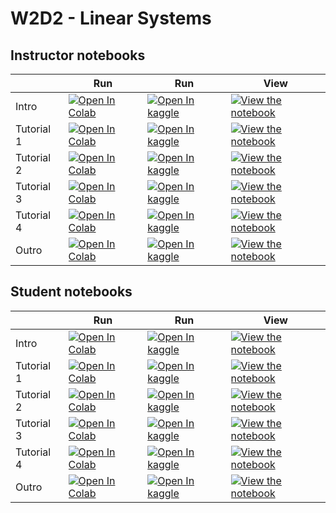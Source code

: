 # W2D2 - Linear Systems

## Instructor notebooks

|   | Run | Run | View |
| - | --- | --- | ---- |
| Intro | [![Open In Colab](https://colab.research.google.com/assets/colab-badge.svg)](https://colab.research.google.com/github/NeuromatchAcademy/course-content/blob/NMACN2022/tutorials/W2D2_LinearSystems/W2D2_Intro.ipynb) | [![Open In kaggle](https://kaggle.com/static/images/open-in-kaggle.svg)](https://kaggle.com/kernels/welcome?src=https://raw.githubusercontent.com/NeuromatchAcademy/course-content/NMACN2022/tutorials/W2D2_LinearSystems/W2D2_Intro.ipynb) | [![View the notebook](https://img.shields.io/badge/render-nbviewer-orange.svg)](https://nbviewer.jupyter.org/github/NeuromatchAcademy/course-content/blob/NMACN2022/tutorials/W2D2_LinearSystems/W2D2_Intro.ipynb?flush_cache=true) |
| Tutorial 1 | [![Open In Colab](https://colab.research.google.com/assets/colab-badge.svg)](https://colab.research.google.com/github/NeuromatchAcademy/course-content/blob/NMACN2022/tutorials/W2D2_LinearSystems/instructor/W2D2_Tutorial1.ipynb) | [![Open In kaggle](https://kaggle.com/static/images/open-in-kaggle.svg)](https://kaggle.com/kernels/welcome?src=https://raw.githubusercontent.com/NeuromatchAcademy/course-content/NMACN2022/tutorials/W2D2_LinearSystems/instructor/W2D2_Tutorial1.ipynb) | [![View the notebook](https://img.shields.io/badge/render-nbviewer-orange.svg)](https://nbviewer.jupyter.org/github/NeuromatchAcademy/course-content/blob/NMACN2022/tutorials/W2D2_LinearSystems/instructor/W2D2_Tutorial1.ipynb?flush_cache=true) |
| Tutorial 2 | [![Open In Colab](https://colab.research.google.com/assets/colab-badge.svg)](https://colab.research.google.com/github/NeuromatchAcademy/course-content/blob/NMACN2022/tutorials/W2D2_LinearSystems/instructor/W2D2_Tutorial2.ipynb) | [![Open In kaggle](https://kaggle.com/static/images/open-in-kaggle.svg)](https://kaggle.com/kernels/welcome?src=https://raw.githubusercontent.com/NeuromatchAcademy/course-content/NMACN2022/tutorials/W2D2_LinearSystems/instructor/W2D2_Tutorial2.ipynb) | [![View the notebook](https://img.shields.io/badge/render-nbviewer-orange.svg)](https://nbviewer.jupyter.org/github/NeuromatchAcademy/course-content/blob/NMACN2022/tutorials/W2D2_LinearSystems/instructor/W2D2_Tutorial2.ipynb?flush_cache=true) |
| Tutorial 3 | [![Open In Colab](https://colab.research.google.com/assets/colab-badge.svg)](https://colab.research.google.com/github/NeuromatchAcademy/course-content/blob/NMACN2022/tutorials/W2D2_LinearSystems/instructor/W2D2_Tutorial3.ipynb) | [![Open In kaggle](https://kaggle.com/static/images/open-in-kaggle.svg)](https://kaggle.com/kernels/welcome?src=https://raw.githubusercontent.com/NeuromatchAcademy/course-content/NMACN2022/tutorials/W2D2_LinearSystems/instructor/W2D2_Tutorial3.ipynb) | [![View the notebook](https://img.shields.io/badge/render-nbviewer-orange.svg)](https://nbviewer.jupyter.org/github/NeuromatchAcademy/course-content/blob/NMACN2022/tutorials/W2D2_LinearSystems/instructor/W2D2_Tutorial3.ipynb?flush_cache=true) |
| Tutorial 4 | [![Open In Colab](https://colab.research.google.com/assets/colab-badge.svg)](https://colab.research.google.com/github/NeuromatchAcademy/course-content/blob/NMACN2022/tutorials/W2D2_LinearSystems/instructor/W2D2_Tutorial4.ipynb) | [![Open In kaggle](https://kaggle.com/static/images/open-in-kaggle.svg)](https://kaggle.com/kernels/welcome?src=https://raw.githubusercontent.com/NeuromatchAcademy/course-content/NMACN2022/tutorials/W2D2_LinearSystems/instructor/W2D2_Tutorial4.ipynb) | [![View the notebook](https://img.shields.io/badge/render-nbviewer-orange.svg)](https://nbviewer.jupyter.org/github/NeuromatchAcademy/course-content/blob/NMACN2022/tutorials/W2D2_LinearSystems/instructor/W2D2_Tutorial4.ipynb?flush_cache=true) |
| Outro | [![Open In Colab](https://colab.research.google.com/assets/colab-badge.svg)](https://colab.research.google.com/github/NeuromatchAcademy/course-content/blob/NMACN2022/tutorials/W2D2_LinearSystems/W2D2_Outro.ipynb) | [![Open In kaggle](https://kaggle.com/static/images/open-in-kaggle.svg)](https://kaggle.com/kernels/welcome?src=https://raw.githubusercontent.com/NeuromatchAcademy/course-content/NMACN2022/tutorials/W2D2_LinearSystems/W2D2_Outro.ipynb) | [![View the notebook](https://img.shields.io/badge/render-nbviewer-orange.svg)](https://nbviewer.jupyter.org/github/NeuromatchAcademy/course-content/blob/NMACN2022/tutorials/W2D2_LinearSystems/W2D2_Outro.ipynb?flush_cache=true) |


## Student notebooks

|   | Run | Run | View |
| - | --- | --- | ---- |
| Intro | [![Open In Colab](https://colab.research.google.com/assets/colab-badge.svg)](https://colab.research.google.com/github/NeuromatchAcademy/course-content/blob/NMACN2022/tutorials/W2D2_LinearSystems/W2D2_Intro.ipynb) | [![Open In kaggle](https://kaggle.com/static/images/open-in-kaggle.svg)](https://kaggle.com/kernels/welcome?src=https://raw.githubusercontent.com/NeuromatchAcademy/course-content/NMACN2022/tutorials/W2D2_LinearSystems/W2D2_Intro.ipynb) | [![View the notebook](https://img.shields.io/badge/render-nbviewer-orange.svg)](https://nbviewer.jupyter.org/github/NeuromatchAcademy/course-content/blob/NMACN2022/tutorials/W2D2_LinearSystems/W2D2_Intro.ipynb?flush_cache=true) |
| Tutorial 1 | [![Open In Colab](https://colab.research.google.com/assets/colab-badge.svg)](https://colab.research.google.com/github/NeuromatchAcademy/course-content/blob/NMACN2022/tutorials/W2D2_LinearSystems/student/W2D2_Tutorial1.ipynb) | [![Open In kaggle](https://kaggle.com/static/images/open-in-kaggle.svg)](https://kaggle.com/kernels/welcome?src=https://raw.githubusercontent.com/NeuromatchAcademy/course-content/NMACN2022/tutorials/W2D2_LinearSystems/student/W2D2_Tutorial1.ipynb) | [![View the notebook](https://img.shields.io/badge/render-nbviewer-orange.svg)](https://nbviewer.jupyter.org/github/NeuromatchAcademy/course-content/blob/NMACN2022/tutorials/W2D2_LinearSystems/student/W2D2_Tutorial1.ipynb?flush_cache=true) |
| Tutorial 2 | [![Open In Colab](https://colab.research.google.com/assets/colab-badge.svg)](https://colab.research.google.com/github/NeuromatchAcademy/course-content/blob/NMACN2022/tutorials/W2D2_LinearSystems/student/W2D2_Tutorial2.ipynb) | [![Open In kaggle](https://kaggle.com/static/images/open-in-kaggle.svg)](https://kaggle.com/kernels/welcome?src=https://raw.githubusercontent.com/NeuromatchAcademy/course-content/NMACN2022/tutorials/W2D2_LinearSystems/student/W2D2_Tutorial2.ipynb) | [![View the notebook](https://img.shields.io/badge/render-nbviewer-orange.svg)](https://nbviewer.jupyter.org/github/NeuromatchAcademy/course-content/blob/NMACN2022/tutorials/W2D2_LinearSystems/student/W2D2_Tutorial2.ipynb?flush_cache=true) |
| Tutorial 3 | [![Open In Colab](https://colab.research.google.com/assets/colab-badge.svg)](https://colab.research.google.com/github/NeuromatchAcademy/course-content/blob/NMACN2022/tutorials/W2D2_LinearSystems/student/W2D2_Tutorial3.ipynb) | [![Open In kaggle](https://kaggle.com/static/images/open-in-kaggle.svg)](https://kaggle.com/kernels/welcome?src=https://raw.githubusercontent.com/NeuromatchAcademy/course-content/NMACN2022/tutorials/W2D2_LinearSystems/student/W2D2_Tutorial3.ipynb) | [![View the notebook](https://img.shields.io/badge/render-nbviewer-orange.svg)](https://nbviewer.jupyter.org/github/NeuromatchAcademy/course-content/blob/NMACN2022/tutorials/W2D2_LinearSystems/student/W2D2_Tutorial3.ipynb?flush_cache=true) |
| Tutorial 4 | [![Open In Colab](https://colab.research.google.com/assets/colab-badge.svg)](https://colab.research.google.com/github/NeuromatchAcademy/course-content/blob/NMACN2022/tutorials/W2D2_LinearSystems/student/W2D2_Tutorial4.ipynb) | [![Open In kaggle](https://kaggle.com/static/images/open-in-kaggle.svg)](https://kaggle.com/kernels/welcome?src=https://raw.githubusercontent.com/NeuromatchAcademy/course-content/NMACN2022/tutorials/W2D2_LinearSystems/student/W2D2_Tutorial4.ipynb) | [![View the notebook](https://img.shields.io/badge/render-nbviewer-orange.svg)](https://nbviewer.jupyter.org/github/NeuromatchAcademy/course-content/blob/NMACN2022/tutorials/W2D2_LinearSystems/student/W2D2_Tutorial4.ipynb?flush_cache=true) |
| Outro | [![Open In Colab](https://colab.research.google.com/assets/colab-badge.svg)](https://colab.research.google.com/github/NeuromatchAcademy/course-content/blob/NMACN2022/tutorials/W2D2_LinearSystems/W2D2_Outro.ipynb) | [![Open In kaggle](https://kaggle.com/static/images/open-in-kaggle.svg)](https://kaggle.com/kernels/welcome?src=https://raw.githubusercontent.com/NeuromatchAcademy/course-content/NMACN2022/tutorials/W2D2_LinearSystems/W2D2_Outro.ipynb) | [![View the notebook](https://img.shields.io/badge/render-nbviewer-orange.svg)](https://nbviewer.jupyter.org/github/NeuromatchAcademy/course-content/blob/NMACN2022/tutorials/W2D2_LinearSystems/W2D2_Outro.ipynb?flush_cache=true) |


